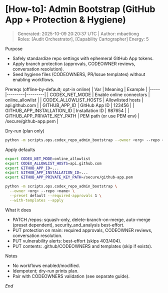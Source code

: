 # [How-to]: Admin Bootstrap (GitHub App + Protection & Hygiene)  
> Generated: 2025-10-09 20:20:37 UTC | Author: mbaetiong  
Roles: [Audit Orchestrator], [Capability Cartographer]  Energy: 5

Purpose
- Safely standardize repo settings with ephemeral GitHub App tokens.
- Apply branch protection (approvals, CODEOWNER reviews, conversation resolution).
- Seed hygiene files (CODEOWNERS, PR/Issue templates) without enabling workflows.

Prereqs (offline-by-default; opt-in online)
| Var | Meaning | Example |
|-----|---------|---------|
| CODEX_NET_MODE | Enable online connectors | online_allowlist |
| CODEX_ALLOWLIST_HOSTS | Allowlisted hosts | api.github.com |
| GITHUB_APP_ID | GitHub App ID | 123456 |
| GITHUB_APP_INSTALLATION_ID | Installation ID | 987654 |
| GITHUB_APP_PRIVATE_KEY_PATH | PEM path (or use PEM env) | /secure/github-app.pem |

Dry-run (plan only)
```bash
python -m scripts.ops.codex_repo_admin_bootstrap --owner <org> --repo <name>
```

Apply defaults
```bash
export CODEX_NET_MODE=online_allowlist
export CODEX_ALLOWLIST_HOSTS=api.github.com
export GITHUB_APP_ID=...
export GITHUB_APP_INSTALLATION_ID=...
export GITHUB_APP_PRIVATE_KEY_PATH=/secure/github-app.pem

python -m scripts.ops.codex_repo_admin_bootstrap \
  --owner <org> --repo <name> \
  --preset default --required-approvals 1 \
  --with-templates --apply
```

What it does
- PATCH /repos: squash-only, delete-branch-on-merge, auto-merge (preset dependent), security_and_analysis best-effort.
- PUT protection on main: required approvals, CODEOWNER reviews, conversation resolution.
- PUT vulnerability alerts: best-effort (skips 403/404).
- PUT contents: .github/CODEOWNERS and templates (skip if exists).

Notes
- No workflows enabled/modified.
- Idempotent; dry-run prints plan.
- Pair with CODEOWNERS validation (see separate guide).

*End*